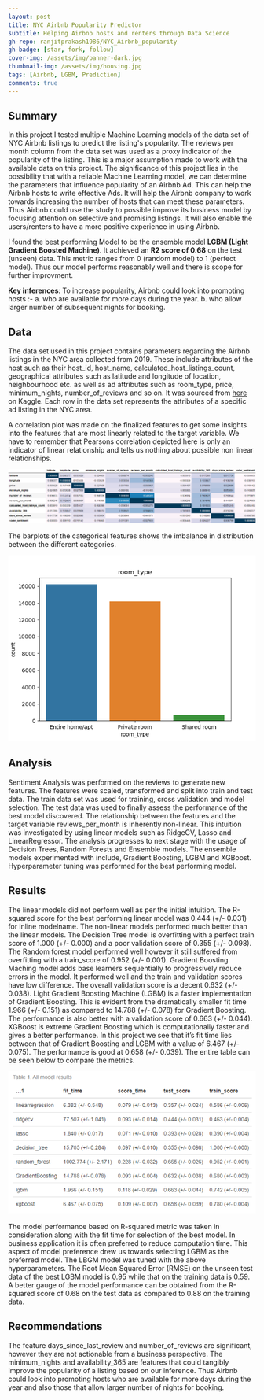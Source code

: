 ```yaml
---
layout: post
title: NYC Airbnb Popularity Predictor
subtitle: Helping Airbnb hosts and renters through Data Science
gh-repo: ranjitprakash1986/NYC_Airbnb_popularity
gh-badge: [star, fork, follow]
cover-img: /assets/img/banner-dark.jpg
thumbnail-img: /assets/img/housing.jpg
tags: [Airbnb, LGBM, Prediction]
comments: true
---
```

## Summary

In this project I tested multiple Machine Learning models of the data set of NYC Airbnb listings to predict the listing's popularity. The reviews per month column from the data set was used as a proxy indicator of the popularity of the listing. This is a major assumption made to work with the available data on this project. The significance of this project lies in the possibility that with a reliable Machine Learning model, we can determine the parameters that influence popularity of an Airbnb Ad. This can help the Airbnb hosts to write effective Ads. It will help the Airbnb company to work towards increasing the number of hosts that can meet these parameters. Thus Airbnb could use the study to possible improve its business model by focusing attention on selective and promising listings. It will also enable the users/renters to have a more positive experience in using Airbnb.

I found the best performing Model to be the ensemble model **LGBM (Light Gradient Boosted Machine)**. It achieved an **R2 score of 0.68** on the test (unseen) data. This metric ranges from 0 (random model) to 1 (perfect model). Thus our model performs reasonably well and there is scope for further improvment.

**Key inferences**: To increase popularity, Airbnb could look into promoting hosts :- a. who are available for more days during the year. b. who allow larger number of subsequent nights for booking.

## Data

The data set used in this project contains parameters regarding the Airbnb listings in the NYC area collected from 2019. These include attributes of the host such as their host_id, host_name, calculated_host_listings_count, geographical attributes such as latitude and longitude of location, neighbourhood etc. as well as ad attributes such as room_type, price, minimum_nights, number_of_reviews and so on. It was sourced from [here](https://www.kaggle.com/datasets/dgomonov/new-york-city-airbnb-open-data) on Kaggle. Each row in the data set represents the attributes of a specific ad listing in the NYC area.

A correlation plot was made on the finalized features to get some insights into the features that are most linearly related to the target variable. We have to remember that Pearsons correlation depicted here is only an indicator of linear relationship and tells us nothing about possible non linear relationships.

![correlation_plot](../assets/img/correlation_plot_nyc_airbnb.png)

The barplots of the categorical features shows the imbalance in distribution between the different categories.

![count_barplot_room_type](../assets/img/count_barplot_room_type_nyc_airbnb.png)

## Analysis

Sentiment Analysis was performed on the reviews to generate new features. The features were scaled, transformed and split into train and test data. The train data set was used for training, cross validation and model selection. The test data was used to finally assess the performance of the best model discovered. The relationship between the features and the target variable reviews_per_month is inherently non-linear. This intuition was investigated by using linear models such as RidgeCV, Lasso and LinearRegressor. The analysis progresses to next stage with the usage of Decision Trees, Random Forests and Ensemble models. The ensemble models experimented with include, Gradient Boosting, LGBM and XGBoost. Hyperparameter tuning was performed for the best performing model.

## Results

The linear models did not perform well as per the initial intuition. The R-squared score for the best performing linear model was 0.444 (+/- 0.031) for inline modelname. The non-linear models performed much better than the linear models. The Decision Tree model is overfitting with a perfect train score of 1.000 (+/- 0.000) and a poor validation score of 0.355 (+/- 0.098). The Random forest model performed well however it still suffered from overfitting with a train_score of 0.952 (+/- 0.001). Gradient Boosting Maching model adds base learners sequentially to progressively reduce errors in the model. It performed well and the train and validation scores have low difference. The overall validation score is a decent 0.632 (+/- 0.038). Light Gradient Boosting Machine (LGBM) is a faster implementation of Gradient Boosting. This is evident from the dramatically smaller fit time 1.966 (+/- 0.151) as compared to 14.788 (+/- 0.078) for Gradient Boosting. The performance is also better with a validation score of 0.663 (+/- 0.044). XGBoost is extreme Gradient Boosting which is computationally faster and gives a better performance. In this project we see that it’s fit time lies between that of Gradient Boosting and LGBM with a value of 6.467 (+/- 0.075). The performance is good at 0.658 (+/- 0.039). The entire table can be seen below to compare the metrics.

![model_results](../assets/img/model_results_nyc_airbnb.png)

The model performance based on R-squared metric was taken in consideration along with the fit time for selection of the best model. In business application it is often preferred to reduce computation time. This aspect of model preference drew us towards selecting LGBM as the preferred model. The LBGM model was tuned with the above hyperparameters. The Root Mean Squared Error (RMSE) on the unseen test data of the best LGBM model is 0.95 while that on the training data is 0.59. A better gauge of the model performance can be obtained from the R-squared score of 0.68 on the test data as compared to 0.88 on the training data.

## Recommendations

The feature days_since_last_review and number_of_reviews are significant, however they are not actionable from a business perspective.
The minimum_nights and availability_365 are features that could tangibly improve the popularity of a listing based on our inference. Thus Airbnb could look into promoting hosts who are available for more days during the year and also those that allow larger number of nights for booking.
